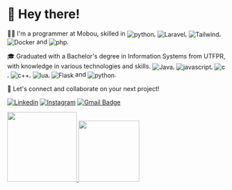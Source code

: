 <!--
**SamuelValentin/SamuelValentin** Salva meu mano
-->

# 👋 Hey there!

👨‍💻 I'm a programmer at Mobou, skilled in <img align="center" alt="python" src="https://img.shields.io/badge/Python-3776AB?style=for-the-badge&logo=python&logoColor=white"/>, <img align="center" alt="Laravel" src="https://img.shields.io/badge/Laravel-FF2D20?style=for-the-badge&logo=laravel&logoColor=white"/>, <img align="center" alt="Tailwind" src="https://img.shields.io/badge/Tailwind_CSS-38B2AC?style=for-the-badge&logo=tailwind-css&logoColor=white"/>, <img align="center" alt="Docker" src="https://img.shields.io/badge/Docker-2496ED?style=for-the-badge&logo=docker&logoColor=white"/> and <img align="center" alt="php" src="https://img.shields.io/badge/PHP-777BB4?style=for-the-badge&logo=php&logoColor=white"/>. 

🎓 Graduated with a Bachelor's degree in Information Systems from UTFPR, with knowledge in various technologies and skills.
<img align="center" alt="Java" src="https://img.shields.io/badge/Java-ED8B00?style=for-the-badge&logo=java&logoColor=white"/>, <img align="center" alt="javascript" src="https://img.shields.io/badge/JavaScript-323330?style=for-the-badge&logo=javascript&logoColor=F7DF1E"/>, <img align="center" alt="c" src="https://img.shields.io/badge/C-00599C?style=for-the-badge&logo=c&logoColor=white"/>, <img align="center" alt="c++" src="https://img.shields.io/badge/C%2B%2B-00599C?style=for-the-badge&logo=c%2B%2B&logoColor=white"/>, <img align="center" alt="lua" src="https://img.shields.io/badge/Lua-2C2D72?style=for-the-badge&logo=lua&logoColor=white"/>, <img align="center" alt="Flask" src="https://img.shields.io/badge/Opencv-8b1df2?style=for-the-badge&logo=Opencv&logoColor=white"/> and <img align="center" alt="python" src="https://img.shields.io/badge/Python-3776AB?style=for-the-badge&logo=python&logoColor=white"/>.


🤝 Let's connect and collaborate on your next project!

<!-- ### Sobre mim: -->
[![Linkedin](https://img.shields.io/badge/LinkedIn-0077B5?style=for-the-badge&logo=linkedin&logoColor=white)](https://www.linkedin.com/in/samuel-valentin/)
[![Instagram](https://img.shields.io/badge/Instagram-E4405F?style=for-the-badge&logo=instagram&logoColor=white)](https://www.instagram.com/samuelvalentin_/)
[![Gmail Badge](https://img.shields.io/badge/-samuellv89@gmail.com-c14438?style=flat-square&logo=Gmail&logoColor=white&link=mailto:samuellv89@gmail.com)](mailto:samuellv89@gmail.com)
<!-- <ul>
 <li>BSI - UTFPR 🎓</li>
 <li>Dev - Mobou 👨‍💻</li>
</ul> -->

<!-- ### Ferramentas usadas: -->
<div>
  <a href="https://github.com/SamuelValentin">
    <img height="160em" src="https://github-readme-stats.vercel.app/api/top-langs/?username=SamuelValentin&layout=compact&langs_count=16&theme=algolia"/>
    <img height="140em" src="https://github-readme-stats.vercel.app/api?username=SamuelValentin&show_icons=true&theme=algolia&include_all_commits=true&count_private=true"/>
 </a>
</div>  
 
<!-- <div style="display-inline_block">
   <img align="center" alt="Laravel" src="https://img.shields.io/badge/Laravel-FF2D20?style=for-the-badge&logo=laravel&logoColor=white"/>
   <img align="center" alt="python" src="https://img.shields.io/badge/Python-3776AB?style=for-the-badge&logo=python&logoColor=white"/>
   <img align="center" alt="php" src="https://img.shields.io/badge/PHP-777BB4?style=for-the-badge&logo=php&logoColor=white"/>
   <img align="center" alt="javascript" src="https://img.shields.io/badge/JavaScript-323330?style=for-the-badge&logo=javascript&logoColor=F7DF1E"/>
   <img align="center" alt="Java" src="https://img.shields.io/badge/Java-ED8B00?style=for-the-badge&logo=java&logoColor=white"/>
   <img align="center" alt="c" src="https://img.shields.io/badge/C-00599C?style=for-the-badge&logo=c&logoColor=white"/>
   <img align="center" alt="c++" src="https://img.shields.io/badge/C%2B%2B-00599C?style=for-the-badge&logo=c%2B%2B&logoColor=white"/>
   <img align="center" alt="VScode" src="https://img.shields.io/badge/Visual_Studio_Code-0078D4?style=for-the-badge&logo=visual%20studio%20code&logoColor=white"/> 
</div>-->
<!-- <br>
 <div>
  <img alt="hackerman" src="https://camo.githubusercontent.com/a07b03e54dbcb2b7f5d416a8dafbf8862afeef7f4ac87f3163d2e274178a598a/687474703a2f2f692e696d6775722e636f6d2f48667a663134542e676966">
 </div> -->
